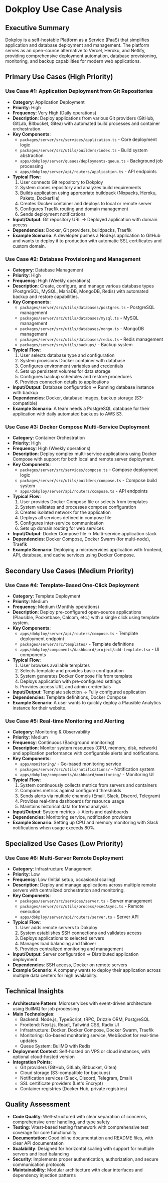 # Dokploy Use Case Analysis

## Executive Summary
Dokploy is a self-hostable Platform as a Service (PaaS) that simplifies application and database deployment and management. The platform serves as an open-source alternative to Vercel, Heroku, and Netlify, providing comprehensive deployment automation, database provisioning, monitoring, and backup capabilities for modern web applications.

## Primary Use Cases (High Priority)

### Use Case #1: Application Deployment from Git Repositories
- **Category**: Application Deployment
- **Priority**: High
- **Frequency**: Very High (Daily operations)
- **Description**: Deploy applications from various Git providers (GitHub, GitLab, Bitbucket, Gitea) with automated build processes and container orchestration.
- **Key Components**: 
  - `packages/server/src/services/application.ts` - Core deployment logic
  - `packages/server/src/utils/builders/index.ts` - Build system abstraction
  - `apps/dokploy/server/queues/deployments-queue.ts` - Background job processing
  - `apps/dokploy/server/api/routers/application.ts` - API endpoints
- **Typical Flow**: 
  1. User connects Git repository to Dokploy
  2. System clones repository and analyzes build requirements
  3. Builds application using appropriate buildpack (Nixpacks, Heroku, Paketo, Dockerfile)
  4. Creates Docker container and deploys to local or remote server
  5. Configures Traefik routing and domain management
  6. Sends deployment notifications
- **Input/Output**: Git repository URL → Deployed application with domain access
- **Dependencies**: Docker, Git providers, buildpacks, Traefik
- **Example Scenario**: A developer pushes a Node.js application to GitHub and wants to deploy it to production with automatic SSL certificates and custom domain.

### Use Case #2: Database Provisioning and Management
- **Category**: Database Management
- **Priority**: High
- **Frequency**: High (Weekly operations)
- **Description**: Create, configure, and manage various database types (PostgreSQL, MySQL, MariaDB, MongoDB, Redis) with automated backup and restore capabilities.
- **Key Components**:
  - `packages/server/src/utils/databases/postgres.ts` - PostgreSQL management
  - `packages/server/src/utils/databases/mysql.ts` - MySQL management
  - `packages/server/src/utils/databases/mongo.ts` - MongoDB management
  - `packages/server/src/utils/databases/redis.ts` - Redis management
  - `packages/server/src/utils/backups/` - Backup system
- **Typical Flow**:
  1. User selects database type and configuration
  2. System provisions Docker container with database
  3. Configures environment variables and credentials
  4. Sets up persistent volumes for data storage
  5. Configures backup schedules and restore procedures
  6. Provides connection details to applications
- **Input/Output**: Database configuration → Running database instance with backup
- **Dependencies**: Docker, database images, backup storage (S3-compatible)
- **Example Scenario**: A team needs a PostgreSQL database for their application with daily automated backups to AWS S3.

### Use Case #3: Docker Compose Multi-Service Deployment
- **Category**: Container Orchestration
- **Priority**: High
- **Frequency**: High (Weekly operations)
- **Description**: Deploy complex multi-service applications using Docker Compose with support for both local and remote server deployment.
- **Key Components**:
  - `packages/server/src/services/compose.ts` - Compose deployment logic
  - `packages/server/src/utils/builders/compose.ts` - Compose build system
  - `apps/dokploy/server/api/routers/compose.ts` - API endpoints
- **Typical Flow**:
  1. User provides Docker Compose file or selects from templates
  2. System validates and processes compose configuration
  3. Creates isolated network for the application
  4. Deploys all services defined in compose file
  5. Configures inter-service communication
  6. Sets up domain routing for web services
- **Input/Output**: Docker Compose file → Multi-service application stack
- **Dependencies**: Docker Compose, Docker Swarm (for multi-node), Traefik
- **Example Scenario**: Deploying a microservices application with frontend, API, database, and cache services using Docker Compose.

## Secondary Use Cases (Medium Priority)

### Use Case #4: Template-Based One-Click Deployment
- **Category**: Template Deployment
- **Priority**: Medium
- **Frequency**: Medium (Monthly operations)
- **Description**: Deploy pre-configured open-source applications (Plausible, Pocketbase, Calcom, etc.) with a single click using template system.
- **Key Components**:
  - `apps/dokploy/server/api/routers/compose.ts` - Template deployment endpoint
  - `packages/server/src/templates/` - Template definitions
  - `apps/dokploy/components/dashboard/project/add-template.tsx` - UI components
- **Typical Flow**:
  1. User browses available templates
  2. Selects template and provides basic configuration
  3. System generates Docker Compose file from template
  4. Deploys application with pre-configured settings
  5. Provides access URL and admin credentials
- **Input/Output**: Template selection → Fully configured application
- **Dependencies**: Template definitions, Docker Compose
- **Example Scenario**: A user wants to quickly deploy a Plausible Analytics instance for their website.

### Use Case #5: Real-time Monitoring and Alerting
- **Category**: Monitoring & Observability
- **Priority**: Medium
- **Frequency**: Continuous (Background monitoring)
- **Description**: Monitor system resources (CPU, memory, disk, network) and application performance with configurable alerts and notifications.
- **Key Components**:
  - `apps/monitoring/` - Go-based monitoring service
  - `packages/server/src/utils/notifications/` - Notification system
  - `apps/dokploy/components/dashboard/monitoring/` - Monitoring UI
- **Typical Flow**:
  1. System continuously collects metrics from servers and containers
  2. Compares metrics against configured thresholds
  3. Sends alerts via multiple channels (Email, Slack, Discord, Telegram)
  4. Provides real-time dashboards for resource usage
  5. Maintains historical data for trend analysis
- **Input/Output**: System metrics → Alerts and dashboards
- **Dependencies**: Monitoring service, notification providers
- **Example Scenario**: Setting up CPU and memory monitoring with Slack notifications when usage exceeds 80%.

## Specialized Use Cases (Low Priority)

### Use Case #6: Multi-Server Remote Deployment
- **Category**: Infrastructure Management
- **Priority**: Low
- **Frequency**: Low (Initial setup, occasional scaling)
- **Description**: Deploy and manage applications across multiple remote servers with centralized orchestration and monitoring.
- **Key Components**:
  - `packages/server/src/services/server.ts` - Server management
  - `packages/server/src/utils/process/execAsync.ts` - Remote execution
  - `apps/dokploy/server/api/routers/server.ts` - Server API
- **Typical Flow**:
  1. User adds remote servers to Dokploy
  2. System establishes SSH connections and validates access
  3. Deploys applications to selected servers
  4. Manages load balancing and failover
  5. Provides centralized monitoring and management
- **Input/Output**: Server configuration → Distributed application deployment
- **Dependencies**: SSH access, Docker on remote servers
- **Example Scenario**: A company wants to deploy their application across multiple data centers for high availability.

## Technical Insights

- **Architecture Pattern**: Microservices with event-driven architecture using BullMQ for job processing
- **Main Technologies**: 
  - Backend: Node.js, TypeScript, tRPC, Drizzle ORM, PostgreSQL
  - Frontend: Next.js, React, Tailwind CSS, Radix UI
  - Infrastructure: Docker, Docker Compose, Docker Swarm, Traefik
  - Monitoring: Go-based monitoring service, WebSocket for real-time updates
  - Queue System: BullMQ with Redis
- **Deployment Context**: Self-hosted on VPS or cloud instances, with optional cloud-hosted version
- **Integration Points**: 
  - Git providers (GitHub, GitLab, Bitbucket, Gitea)
  - Cloud storage (S3-compatible for backups)
  - Notification services (Slack, Discord, Telegram, Email)
  - SSL certificate providers (Let's Encrypt)
  - Container registries (Docker Hub, private registries)

## Quality Assessment

- **Code Quality**: Well-structured with clear separation of concerns, comprehensive error handling, and type safety
- **Testing**: Vitest-based testing framework with comprehensive test coverage for core functionality
- **Documentation**: Good inline documentation and README files, with clear API documentation
- **Scalability**: Designed for horizontal scaling with support for multiple servers and load balancing
- **Security**: Implements proper authentication, authorization, and secure communication protocols
- **Maintainability**: Modular architecture with clear interfaces and dependency injection patterns
